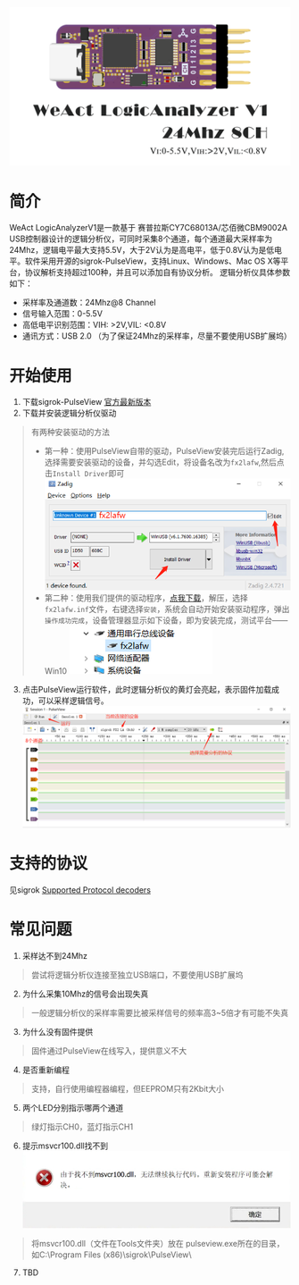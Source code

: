 ![](./Images/WeAct-LogicAnalyzerV1-01.png)

# 简介
WeAct LogicAnalyzerV1是一款基于 赛普拉斯CY7C68013A/芯佰微CBM9002A USB控制器设计的逻辑分析仪，可同时采集8个通道，每个通道最大采样率为24Mhz，逻辑电平最大支持5.5V，大于2V认为是高电平，低于0.8V认为是低电平。软件采用开源的sigrok-PulseView，支持Linux、Windows、Mac OS X等平台，协议解析支持超过100种，并且可以添加自有协议分析。
逻辑分析仪具体参数如下：
* 采样率及通道数：24Mhz@8 Channel
* 信号输入范围：0-5.5V
* 高低电平识别范围：VIH: >2V,VIL: <0.8V
* 通讯方式：USB 2.0 （为了保证24Mhz的采样率，尽量不要使用USB扩展坞）

# 开始使用
1. 下载sigrok-PulseView [官方最新版本](https://sigrok.org/wiki/Downloads)
2. 下载并安装逻辑分析仪驱动
> 有两种安装驱动的方法
>* 第一种：使用PulseView自带的驱动，PulseView安装完后运行Zadig,选择需要安装驱动的设备，并勾选Edit，将设备名改为`fx2lafw`,然后点击`Install Driver`即可
![](./Images/WeAct-LogicAnalyzerV1-02.png)
>* 第二种：使用我们提供的驱动程序，[点我下载](https://www.weact-tc.cn/Download/fx2lafw_driver.zip)，解压，选择`fx2lafw.inf`文件，右键选择`安装`，系统会自动开始安装驱动程序，弹出`操作成功完成`，设备管理器显示如下设备，即为安装完成，测试平台——Win10
![](./Images/WeAct-LogicAnalyzerV1-03.png)
3. 点击PulseView运行软件，此时逻辑分析仪的黄灯会亮起，表示固件加载成功，可以采样逻辑信号。
![](./Images/WeAct-LogicAnalyzerV1-04.png)

# 支持的协议
见sigrok [Supported Protocol decoders](https://sigrok.org/wiki/Protocol_decoders)

# 常见问题
1. 采样达不到24Mhz
> 尝试将逻辑分析仪连接至独立USB端口，不要使用USB扩展坞
2. 为什么采集10Mhz的信号会出现失真
> 一般逻辑分析仪的采样率需要比被采样信号的频率高3~5倍才有可能不失真
3. 为什么没有固件提供
> 固件通过PulseView在线写入，提供意义不大
4. 是否重新编程
> 支持，自行使用编程器编程，但EEPROM只有2Kbit大小
5. 两个LED分别指示哪两个通道
> 绿灯指示CH0，蓝灯指示CH1
6. 提示msvcr100.dll找不到  
![](./Images/msvcr100.png)  
> 将msvcr100.dll（文件在Tools文件夹）放在 pulseview.exe所在的目录，如C:\Program Files (x86)\sigrok\PulseView\
7. TBD